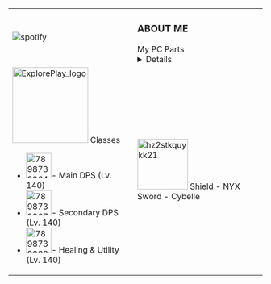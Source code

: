 <table>
  <tr>
    <td><img src="https://novatorem-three-sooty.vercel.app/api/spotify" alt="spotify"></td>
    <td>
      <h3>ABOUT ME</h3><summary>My PC Parts</summary><details><img src="https://img.shields.io/badge/NVIDIA-RTX%202080Ti%20SLI-76B900?style=for-the-badge&amp;logo=nvidia&amp;logoColor=white" alt="NVIDIA"> <img src="https://img.shields.io/badge/Intel-Core_i9_9980XE-0071C5?style=for-the-badge&amp;logo=intel&amp;logoColor=white" alt="INTEL"> Medias <a href="https://namemc.com/Auuki.2"><img src="https://img.shields.io/badge/Minecraft-5FB709?style=for-the-badge&amp;logo=minecraft&amp;logoColor=white" alt="Minecraft-5FB709"></a> <a href="https://sketchfab.com/auuki/"><img src="https://img.shields.io/badge/SketchFab-1caad9?style=for-the-badge&amp;logo=sketchfab&amp;logoColor=white" alt="SketchFab-1caad9"></a> <a href="https://discord.gg/ePmNxnQ"><img src="https://img.shields.io/badge/Auuki%20Community-%237289DA?style=for-the-badge&amp;logo=discord&amp;logoColor=white" alt="Auuki%20Community-%237289DA"></a> <a href="https://steamcommunity.com/id/Auuki"><img src="https://img.shields.io/badge/Steam-000000?style=for-the-badge&amp;logo=steam&amp;logoColor=white" alt="Steam"></a></details>
    </td>
  </tr>
  <tr>
    <td>
      <img src="https://edgecast.wizard101.com/image/free/Wizard/Landing-Pages/Networks/ExplorePlay_logo.png" width="150" alt="ExplorePlay_logo"> Classes
      <ul>
        <li><img src="https://cdn.discordapp.com/emojis/789873926481903657.png" width="50" alt="789873926481903657">- Main DPS (Lv. 140)</li>
        <li><img src="https://cdn.discordapp.com/emojis/789873926767116308.png" width="50" alt="789873926767116308">- Secondary DPS (Lv. 140)</li>
        <li><img src="https://cdn.discordapp.com/emojis/789873926830030848.png" width="50" alt="789873926830030848">- Healing & Utility (Lv. 140)</li>
      </ul>
    </td>
    <td><img src="https://i.redd.it/hz2stkquykk21.png" width="100" alt="hz2stkquykk21"> Shield - NYX Sword - Cybelle</td>
  </tr>
</table>

